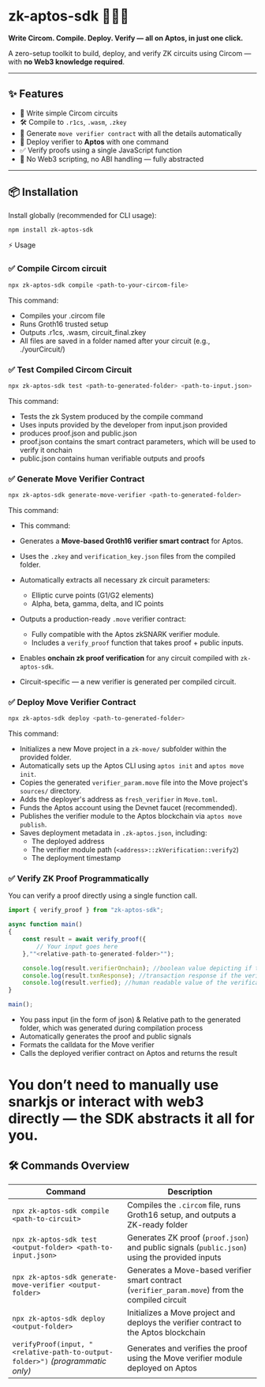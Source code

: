 # zk-aptos-sdk 🧙‍♂️✨

**Write Circom. Compile. Deploy. Verify — all on Aptos, in just one click.**

A zero-setup toolkit to build, deploy, and verify ZK circuits using Circom — with **no Web3 knowledge required**.

---

## ✨ Features

- 🧠 Write simple Circom circuits
- 🛠 Compile to `.r1cs`, `.wasm`, `.zkey`
- 🧠 Generate `move verifier contract` with all the details automatically
- 🚀 Deploy verifier to **Aptos** with one command
- ✅ Verify proofs using a single JavaScript function
- 🧪 No Web3 scripting, no ABI handling — fully abstracted

---

## 📦 Installation

Install globally (recommended for CLI usage):

```bash
npm install zk-aptos-sdk
```

⚡ Usage

### ✅ Compile Circom circuit

```bash
npx zk-aptos-sdk compile <path-to-your-circom-file>
```

This command:

- Compiles your .circom file
- Runs Groth16 trusted setup
- Outputs .r1cs, .wasm, circuit_final.zkey
- All files are saved in a folder named after your circuit (e.g., ./yourCircuit/)

### ✅ Test Compiled Circom Circuit

```bash
npx zk-aptos-sdk test <path-to-generated-folder> <path-to-input.json>
```

This command:

- Tests the zk System produced by the compile command
- Uses inputs provided by the developer from input.json provided
- produces proof.json and public.json
- proof.json contains the smart contract parameters, which will be used to verify it onchain
- public.json contains human verifiable outputs and proofs

### ✅ Generate Move Verifier Contract

```bash
npx zk-aptos-sdk generate-move-verifier <path-to-generated-folder>
```

This command:

- This command:

- Generates a **Move-based Groth16 verifier smart contract** for Aptos.
- Uses the `.zkey` and `verification_key.json` files from the compiled folder.
- Automatically extracts all necessary zk circuit parameters:
  - Elliptic curve points (G1/G2 elements)
  - Alpha, beta, gamma, delta, and IC points
- Outputs a production-ready `.move` verifier contract:
  - Fully compatible with the Aptos zkSNARK verifier module.
  - Includes a `verify_proof` function that takes proof + public inputs.
- Enables **onchain zk proof verification** for any circuit compiled with `zk-aptos-sdk`.
- Circuit-specific — a new verifier is generated per compiled circuit.


### ✅ Deploy Move Verifier Contract

```bash
npx zk-aptos-sdk deploy <path-to-generated-folder>
```  

This command:

- Initializes a new Move project in a `zk-move/` subfolder within the provided folder.
- Automatically sets up the Aptos CLI using `aptos init` and `aptos move init`.
- Copies the generated `verifier_param.move` file into the Move project's `sources/` directory.
- Adds the deployer's address as `fresh_verifier` in `Move.toml`.
- Funds the Aptos account using the Devnet faucet (recommended).
- Publishes the verifier module to the Aptos blockchain via `aptos move publish`.
- Saves deployment metadata in `.zk-aptos.json`, including:
  - The deployed address
  - The verifier module path (`<address>::zkVerification::verify2`)
  - The deployment timestamp


### ✅ Verify ZK Proof Programmatically

You can verify a proof directly using a single function call.

```js
import { verify_proof } from "zk-aptos-sdk";

async function main()
{
    const result = await verify_proof({
        // Your input goes here
    },""<relative-path-to-generated-folder>"");

    console.log(result.verifierOnchain); //boolean value depicting if the verification happened onchain or not
    console.log(result.txnResponse); //transaction response if the verification happened onchain
    console.log(result.verfied); //human readable value of the verification output which was verified onchain
}

main();
```

- You pass input (in the form of json) & Relative path to the generated folder, which was generated during compilation process
- Automatically generates the proof and public signals
- Formats the calldata for the Move verifier
- Calls the deployed verifier contract on Aptos and returns the result

# You don’t need to manually use snarkjs or interact with web3 directly — the SDK abstracts it all for you.

## 🛠 Commands Overview

| Command                                                           | Description                                                                 |
|-------------------------------------------------------------------|-----------------------------------------------------------------------------|
| `npx zk-aptos-sdk compile <path-to-circuit>`                      | Compiles the `.circom` file, runs Groth16 setup, and outputs a ZK-ready folder |
| `npx zk-aptos-sdk test <output-folder> <path-to-input.json>`      | Generates ZK proof (`proof.json`) and public signals (`public.json`) using the provided inputs |
| `npx zk-aptos-sdk generate-move-verifier <output-folder>`         | Generates a Move-based verifier smart contract (`verifier_param.move`) from the compiled circuit |
| `npx zk-aptos-sdk deploy <output-folder>`                         | Initializes a Move project and deploys the verifier contract to the Aptos blockchain |
| `verifyProof(input, "<relative-path-to-output-folder>")` *(programmatic only)* | Generates and verifies the proof using the Move verifier module deployed on Aptos |


